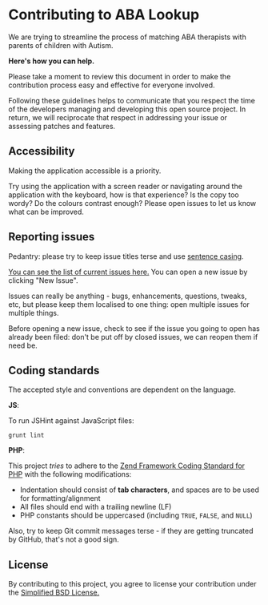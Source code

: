 Contributing to ABA Lookup
==========================

We are trying to streamline the process of matching ABA therapists with parents of children with Autism.

**Here's how you can help.**

Please take a moment to review this document in order to make the contribution process easy and effective for everyone involved.

Following these guidelines helps to communicate that you respect the time of the developers managing and developing this open source project. In return, we will reciprocate that respect in addressing your issue or assessing patches and features.

Accessibility
-------------

Making the application accessible is a priority.

Try using the application with a screen reader or navigating around the application with the keyboard, how is that experience? Is the copy too wordy? Do the colours contrast enough? Please open issues to let us know what can be improved.

Reporting issues
----------------

Pedantry: please try to keep issue titles terse and use [sentence casing].

[You can see the list of current issues here.](https://github.com/MUNComputerScienceSociety/ABALookup/issues) You can open a new issue by clicking "New Issue".

Issues can really be anything - bugs, enhancements, questions, tweaks, etc, but please keep them localised to one thing: open multiple issues for multiple things.

Before opening a new issue, check to see if the issue you going to open has already been filed: don't be put off by closed issues, we can reopen them if need be.

  [sentence casing]:http://ux.stackexchange.com/q/28297

Coding standards
----------------

The accepted style and conventions are dependent on the language.

**JS**:

To run JSHint against JavaScript files:

    grunt lint

**PHP**:

This project _tries_ to adhere to the [Zend Framework Coding Standard for PHP] with the following modifications:

- Indentation should consist of **tab characters**, and spaces are to be used for formatting/alignment
- All files should end with a trailing newline (LF)
- PHP constants should be uppercased (including `TRUE`, `FALSE`, and `NULL`)

Also, try to keep Git commit messages terse - if they are getting truncated by GitHub, that's not a good sign.

  [Zend Framework Coding Standard for PHP]:http://framework.zend.com/wiki/display/ZFDEV2/Coding+Standards

License
-------

By contributing to this project, you agree to license your contribution under the [Simplified BSD License.](LICENSE.md)
